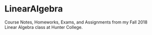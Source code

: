 # LinearAlgebra
Course Notes, Homeworks, Exams, and Assignments from my Fall 2018 Linear Algebra class at Hunter College.
